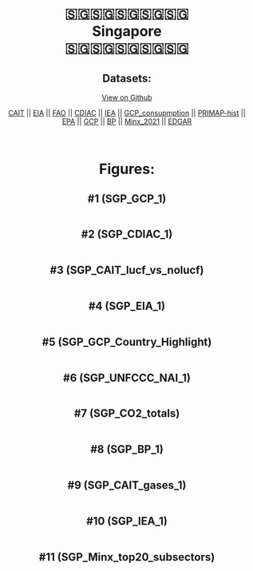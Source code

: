 
<center>
<h1 align="center">
🇸🇬🇸🇬🇸🇬🇸🇬🇸🇬
<br>
Singapore
<br>
🇸🇬🇸🇬🇸🇬🇸🇬🇸🇬
</h1>
<h2>Datasets:</h2>
<p><a href="https://github.com/dquintani/GreenhouseData/tree/master/country_data/SGP_Singapore/data">View on Github</a>
<br></p><p><a href="data/SGP_CAIT.csv">CAIT</a> || <a href="data/SGP_EIA.csv">EIA</a> || <a href="data/SGP_FAO.csv">FAO</a> || <a href="data/SGP_CDIAC.csv">CDIAC</a> || <a href="data/SGP_IEA.csv">IEA</a> || <a href="data/SGP_GCP_consupmption.csv">GCP_consupmption</a> || <a href="data/SGP_PRIMAP-hist.csv">PRIMAP-hist</a> || <a href="data/SGP_EPA.csv">EPA</a> || <a href="data/SGP_GCP.csv">GCP</a> || <a href="data/SGP_BP.csv">BP</a> || <a href="data/SGP_Minx_2021.csv">Minx_2021</a> || <a href="data/SGP_EDGAR.csv">EDGAR</a></p><p><br></p>
<h1>Figures:</h1><h2>#1 (SGP_GCP_1)</h2>
<p><img alt="" src="figures/SGP_GCP_1.png" /></p><h2>#2 (SGP_CDIAC_1)</h2>
<p><img alt="" src="figures/SGP_CDIAC_1.png" /></p><h2>#3 (SGP_CAIT_lucf_vs_nolucf)</h2>
<p><img alt="" src="figures/SGP_CAIT_lucf_vs_nolucf.png" /></p><h2>#4 (SGP_EIA_1)</h2>
<p><img alt="" src="figures/SGP_EIA_1.png" /></p><h2>#5 (SGP_GCP_Country_Highlight)</h2>
<p><img alt="" src="figures/SGP_GCP_Country_Highlight.png" /></p><h2>#6 (SGP_UNFCCC_NAI_1)</h2>
<p><img alt="" src="figures/SGP_UNFCCC_NAI_1.png" /></p><h2>#7 (SGP_CO2_totals)</h2>
<p><img alt="" src="figures/SGP_CO2_totals.png" /></p><h2>#8 (SGP_BP_1)</h2>
<p><img alt="" src="figures/SGP_BP_1.png" /></p><h2>#9 (SGP_CAIT_gases_1)</h2>
<p><img alt="" src="figures/SGP_CAIT_gases_1.png" /></p><h2>#10 (SGP_IEA_1)</h2>
<p><img alt="" src="figures/SGP_IEA_1.png" /></p><h2>#11 (SGP_Minx_top20_subsectors)</h2>
<p><img alt="" src="figures/SGP_Minx_top20_subsectors.png" /></p>